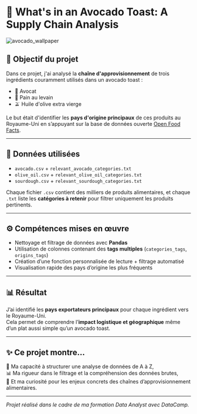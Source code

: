 # 🥑 What's in an Avocado Toast: A Supply Chain Analysis
![avocado_wallpaper](https://github.com/user-attachments/assets/5c2dbe7d-3bc0-4140-b2a7-57c59f004082)

## 📌 Objectif du projet

Dans ce projet, j'ai analysé la **chaîne d'approvisionnement** de trois ingrédients couramment utilisés dans un avocado toast :
- 🥑 Avocat
- 🍞 Pain au levain
- 🫒 Huile d'olive extra vierge

Le but était d'identifier les **pays d'origine principaux** de ces produits au Royaume-Uni en s’appuyant sur la base de données ouverte [Open Food Facts](https://world.openfoodfacts.org/).

---

## 📂 Données utilisées

- `avocado.csv` + `relevant_avocado_categories.txt`
- `olive_oil.csv` + `relevant_olive_oil_categories.txt`
- `sourdough.csv` + `relevant_sourdough_categories.txt`

Chaque fichier `.csv` contient des milliers de produits alimentaires, et chaque `.txt` liste les **catégories à retenir** pour filtrer uniquement les produits pertinents.

---

## ⚙️ Compétences mises en œuvre

- Nettoyage et filtrage de données avec **Pandas**
- Utilisation de colonnes contenant des **tags multiples** (`categories_tags`, `origins_tags`)
- Création d’une fonction personnalisée de lecture + filtrage automatisé
- Visualisation rapide des pays d’origine les plus fréquents

---

## 📊 Résultat

J’ai identifié les **pays exportateurs principaux** pour chaque ingrédient vers le Royaume-Uni.  
Cela permet de comprendre l’**impact logistique et géographique** même d’un plat aussi simple qu’un avocado toast.

---

## ✨ Ce projet montre...

🎯 Ma capacité à structurer une analyse de données de A à Z,  
📊 Ma rigueur dans le filtrage et la compréhension des données brutes,  
🚀 Et ma curiosité pour les enjeux concrets des chaînes d’approvisionnement alimentaires.

---

*Projet réalisé dans le cadre de ma formation Data Analyst avec DataCamp.*
